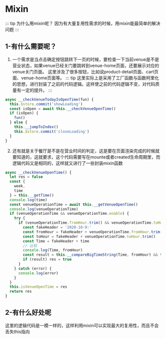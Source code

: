 <!--
 * @Author: your name
 * @Date: 2021-02-10 12:45:06
 * @LastEditTime: 2021-02-11 19:56:11
 * @LastEditors: Please set LastEditors
 * @Description: In User Settings Edit
 * @FilePath: /vuepress-starter/docs/Projects/VenueOnlineManageSystem/6-CoreDifficultResolve/README.md
-->
# Mixin
::: tip
  为什么用mixin呢？
  因为有大量复用性需求的时候，用mixin能最简单的解决问题
:::
## 1-有什么需要呢？
1. 一个需求是当点击确定按钮跳转下一页的时候，要检查一下当前venue是不是营业状态，如果venue已经关门要跳转到venue-home页面，还要展示对应的venue关门页面。
这里涉及了很多按钮，比如说product-detail页面、cart页面、venue-home页面等。
::: tip
这里实际上是采用了工厂函数与函数柯里化的思想，进行封装了之前的代码逻辑。这样使之前的代码逻辑不变，对代码质量有一定的提升。
:::

```js
async __checkVenueTodayIsOpenTime(fun) {
  this.$store.commit('showLoading')
  const isOpen = await this.__checkVenueOpenTime()
  if (isOpen) {
    fun()
  } else {
    this.__jumpToIndex()
    this.$store.commit('closeLoading')
  }
}
```
2. 还有就是关于餐厅是不是在营业时间的判定，这是要在页面渲染完成的时候就要知道的，这就要求，这个代码需要写在mounte或者created生命周期里，而逻辑代码又是相同的，这样就又进行了一些封装mixin函数

```js
async __checkVenueOpenTime() {
  let res = false
  const {
    week,
    time
  } = this.__getTime()
  console.log(time)
  const venueOperationTime = await this.__getVenueOpenTime()
  console.log(venueOperationTime)
  if (venueOperationTime && venueOperationTime.enable) {
    try {
      if (venueOperationTime.fromHour.trim() && venueOperationTime.toHour.trim()) {
        const fakeHeader = '2020-10-9:'
        const fromHour = fakeHeader + venueOperationTime.fromHour.trim()
        const toHour = fakeHeader + venueOperationTime.toHour.trim()
        const Time = fakeHeader + time
        // 比较
        console.log(Time, fromHour)
        const result = this.__compareBigTimeString(Time, fromHour) && this.__compareBigTimeString(toHour, Time)
        if (result) res = true
      }
    } catch (error) {
      console.log(error)
    }
  }
  this.isVenueOpenTime = res
  return res
}
```

## 2-有什么好处呢
这里的逻辑代码是一模一样的，这样利用mixin可以实现最大的复用性，而且不会丢失this指向

